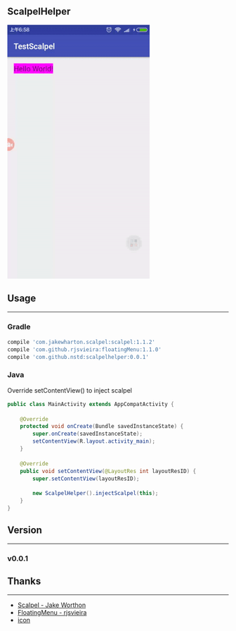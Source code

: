 ScalpelHelper
--------------------

![demo](https://github.com/Nstd/ScalpelHelper/blob/master/screenshots/sample.gif)

## Usage
--------------------

### Gradle
``` gradle
compile 'com.jakewharton.scalpel:scalpel:1.1.2'
compile 'com.github.rjsvieira:floatingMenu:1.1.0'
compile 'com.github.nstd:scalpelhelper:0.0.1'
```

### Java
Override setContentView() to inject scalpel

``` java
public class MainActivity extends AppCompatActivity {

    @Override
    protected void onCreate(Bundle savedInstanceState) {
        super.onCreate(savedInstanceState);
        setContentView(R.layout.activity_main);
    }

    @Override
    public void setContentView(@LayoutRes int layoutResID) {
        super.setContentView(layoutResID);
        
        new ScalpelHelper().injectScalpel(this);
    }
}
```

## Version
--------------------

### v0.0.1

## Thanks
--------------------

* [Scalpel - Jake Worthon](https://github.com/JakeWharton/scalpel)
* [FloatingMenu - rjsvieira](https://github.com/rjsvieira/floatingMenu)
* [icon](http://www.iconfont.cn/collections/detail?spm=a313x.7781069.1998910419.d9df05512&cid=3191)
